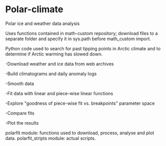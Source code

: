 # Polar-climate
Polar ice and weather data analysis

Uses functions contained in math-custom repository; download files to a separate folder and specify it in sys.path before math_custom import.

Python code used to search for past tipping points in Arctic climate and to determine if Arctic warming has slowed down.

-Download weather and ice data from web archives

-Build climatograms and daily anomaly logs

-Smooth data

-Fit data with linear and piece-wise linear functions

-Explore "goodness of piece-wise fit vs. breakpoints" parameter space 

-Compare fits

-Plot the results

polarfit module: functions used to download, process, analyse and plot data.
polarfit_stripts module: actual scripts.
